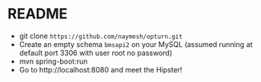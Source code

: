 README
===============

* git clone `https://github.com/naymesh/opturn.git`
* Create an empty schema `bmsapi2` on your MySQL (assumed running at default port 3306 with user root no password)
* mvn spring-boot:run
* Go to http://localhost:8080 and meet the Hipster!
